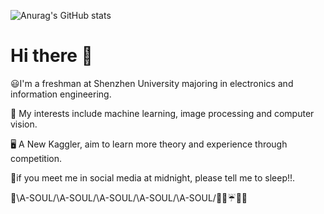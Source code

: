 
![Anurag's GitHub stats](https://github-readme-stats.vercel.app/api?username=CNShawn&theme=nightowl&include_all_commits=true)  
# Hi there :beers:

😃I'm a freshman at Shenzhen University majoring in electronics and information engineering.  


📝 My interests include machine learning, image processing and computer vision.  


🖥️ A New Kaggler, aim to learn more theory and experience through competition.  


🌃if you meet me in social media at midnight, please tell me to sleep!!.  


💐\A-SOUL/\A-SOUL/\A-SOUL/\A-SOUL/\A-SOUL/🍬🍦☔🌟🤡 

  <!--

  *😅 I’m looking to collaborate on ...

  *😅 I’m looking for help with ...

  *😅Ask me about ...

  *😅 How to reach me: ...

  *😅 Pronouns: ...

  *😅 Fun fact: ...

  -->



